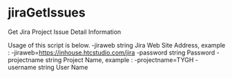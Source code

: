 # jiraGetIssues
Get Jira Project Issue Detail Information

Usage of this script is below.
  -jiraweb string
        Jira Web Site Address, example : -jiraweb=https://inhouse.htcstudio.com/jira
  -password string
        Password
  -projectname string
        Project Name, example : -projectname=TYGH
  -username string
        User Name
